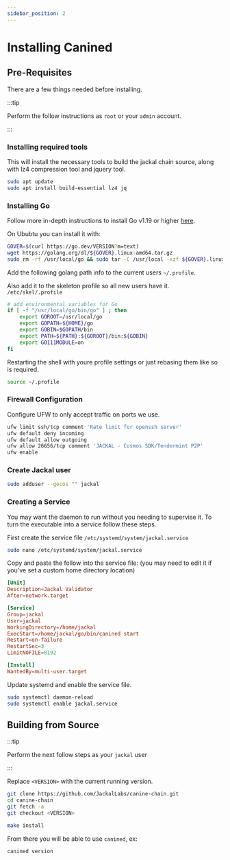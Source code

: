 ```yaml
---
sidebar_position: 2
---
```

# Installing Canined

## Pre-Requisites 

There are a few things needed before installing.

:::tip

Perform the follow instructions as `root` or your `admin` account.

:::
### Installing required tools
This will install the necessary tools to build the jackal chain source, along with lz4 compression tool and jquery tool.

```sh
sudo apt update
sudo apt install build-essential lz4 jq
```

### Installing Go
Follow more in-depth instructions to install Go v1.19 or higher [here](https://golang.org/doc/install).

On Ububtu you can install it with:

```sh
GOVER=$(curl https://go.dev/VERSION?m=text)
wget https://golang.org/dl/${GOVER}.linux-amd64.tar.gz
sudo rm -rf /usr/local/go && sudo tar -C /usr/local -xzf ${GOVER}.linux-amd64.tar.gz
```

Add the following golang path info to the current users `~/.profile`.

Also add it to the skeleton profile so all new users have it. `/etc/skel/.profile`

```sh
# add environmental variables for Go
if [ -f "/usr/local/go/bin/go" ] ; then
    export GOROOT=/usr/local/go
    export GOPATH=${HOME}/go
    export GOBIN=$GOPATH/bin
    export PATH=${PATH}:${GOROOT}/bin:${GOBIN}
    export GO111MODULE=on
fi
```

Restarting the shell with youre profile settings or just rebasing them like so is required.

```sh
source ~/.profile
```

### Firewall Configuration
Configure UFW to only accept traffic on ports we use.

```bash
ufw limit ssh/tcp comment 'Rate limit for openssh server'
ufw default deny incoming
ufw default allow outgoing
ufw allow 26656/tcp comment 'JACKAL - Cosmos SDK/Tendermint P2P'
ufw enable
```

### Create Jackal user

```sh
sudo adduser --gecos "" jackal
```

### Creating a Service
You may want the daemon to run without you needing to supervise it. To turn the executable into a service follow these steps.

First create the service file `/etc/systemd/system/jackal.service`

```sh
sudo nano /etc/systemd/system/jackal.service
```

Copy and paste the follow into the service file: (you may need to edit it if you've set a custom home directory location)

```conf
[Unit]
Description=Jackal Validator
After=network.target

[Service]
Group=jackal
User=jackal
WorkingDirectory=/home/jackal
ExecStart=/home/jackal/go/bin/canined start
Restart=on-failure
RestartSec=3
LimitNOFILE=8192

[Install]
WantedBy=multi-user.target
```

Update systemd and enable the service file.
```sh
sudo systemctl daemon-reload
sudo systemctl enable jackal.service
```

## Building from Source
:::tip

Perform the next follow steps as your `jackal` user

:::

Replace `<VERSION>` with the current running version.
```sh
git clone https://github.com/JackalLabs/canine-chain.git
cd canine-chain
git fetch -a
git checkout <VERSION>

make install
```

From there you will be able to use `canined`, ex:
```sh
canined version
```